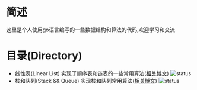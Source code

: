 # 简述
这里是个人使用go语言编写的一些数据结构和算法的代码,欢迎学习和交流
# 目录(Directory)
- 线性表(Linear List)
 实现了顺序表和链表的一些常用算法([相关博文](https://marcoepsilon.netlify.com/posts/algorithm/linear-list/)) 
 ![status](https://img.shields.io/badge/status-updating-orange.svg)
- 栈和队列(Stack && Queue) 
实现栈和队列常用算法([相关博文](https://marcoepsilon.netlify.com/posts/algorithm/stack_queue/))
![status](https://img.shields.io/badge/status-draft-yellow.svg)
